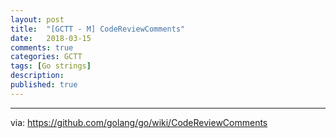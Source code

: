 ```yaml
---
layout: post
title:  "[GCTT - M] CodeReviewComments"
date:   2018-03-15
comments: true
categories: GCTT
tags: [Go strings]
description:
published: true
---
```




----------------

via: https://github.com/golang/go/wiki/CodeReviewComments
